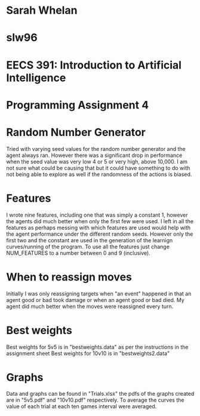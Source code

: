 # Sarah Whelan
# slw96
# EECS 391: Introduction to Artificial Intelligence
# Programming Assignment 4

# Random Number Generator
Tried with varying seed values for the random number generator and the agent always ran.
However there was a significant drop in performance when the seed value was very low 4 or 5
or very high, above 10,000. I am not sure what could be causing that but it could have something
to do with not being able to explore as well if the randomness of the actions is biased.

# Features
I wrote nine features, including one that was simply a constant 1, however the agents did much
better when only the first few were used. I left in all the features as perhaps messing with
which features are used would help with the agent performance under the different random seeds.
However only the first two and the constant are used in the generation of the learnign curves/running
of the program. To use all the features just change NUM_FEATURES to a number between 0 and 9 (inclusive).

# When to reassign moves
Initially I was only reassigning targets when "an event" happened in that an agent good or bad took damage
or when an agent good or bad died. My agent did much better when the moves were reassigned every turn.

# Best weights
Best weights for 5v5 is in "bestweights.data" as per the instructions in the assignment sheet
Best weights for 10v10 is in "bestweights2.data"

# Graphs
Data and graphs can be found in "Trials.xlsx" the pdfs of the graphs created are in "5v5.pdf" and "10v10.pdf"
respectively. To average the curves the value of each trial at each ten games interval were averaged.